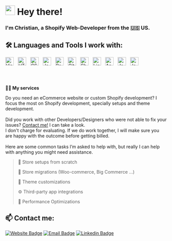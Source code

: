 # <img src="https://user-images.githubusercontent.com/42378118/110234147-e3259600-7f4e-11eb-95be-0c4047144dea.gif" width="30"> Hey there!<br>

### I'm Christian, a Shopify Web-Developer from the 🇺🇸 US.


## 🛠️ Languages and Tools I work with:

<div style="display:flex;align-items:center">

<img align="left" alt="Visual Studio Code" width="26px" src="https://cdn.jsdelivr.net/gh/devicons/devicon/icons/vscode/vscode-original.svg" style="padding-right:10px;" />
<img align="left" alt="HTML5" width="26px" src="https://cdn.jsdelivr.net/gh/devicons/devicon/icons/html5/html5-original.svg" style="padding-right:10px;" />
<img align="left" alt="CSS3" width="26px" src="https://cdn.jsdelivr.net/gh/devicons/devicon/icons/css3/css3-original.svg" style="padding-right:10px;" />
<img align="left" alt="JavaScript" width="26px" src="https://cdn.jsdelivr.net/gh/devicons/devicon/icons/javascript/javascript-original.svg" style="padding-right:10px;" />
<img align="left" alt="React" width="26px" src="https://cdn.jsdelivr.net/gh/devicons/devicon/icons/react/react-original.svg" style="padding-right:10px;" />
<img align="left" alt="Git" width="26px" src="https://cdn.jsdelivr.net/gh/devicons/devicon/icons/git/git-original.svg" style="padding-right:10px;" />
<img align="left" alt="Shopify" width="26px" src="https://cdn.worldvectorlogo.com/logos/shopify.svg" style="padding-right:10px;" />
<img align="left" alt="Liquid" width="26px" src="https://d33wubrfki0l68.cloudfront.net/0880593e17581e11a586815f8e151514a5e6cc42/e7bfe/dist/img/icon11.svg"
style="padding-right:10px;" />
<img align="left" alt="Appium" width="26px" src="https://pics.freeicons.io/uploads/icons/png/2832550721536125460-512.png" style="padding-right:10px;" />
<img align="left" alt="Java" width="26px" src="https://cdn-icons-png.flaticon.com/512/226/226777.png" style="padding-right:10px;" />
<img align="left" alt="Java" width="26px" src="https://s3.dualstack.us-east-2.amazonaws.com/pythondotorg-assets/media/community/logos/python-logo-only.png" style="padding-right:10px;" />
</div>

<br /><br />

**👨‍💻 My services** 

Do you need an eCommerce website or custom Shopify development?
I focus the most on Shopify development, specially setups and theme development.<br /><br />
Did you work with other Developers/Designers who were not able to fix your issues? [Contact me!](mailto:batach.christian@gmail.com) I can take a look.<br /> I don't charge for evaluating. If we do work together, I will make sure you are happy with the outcome before getting billed.<br /><br />
Here are some common tasks I’m asked to help with, but really I can help with anything you might need assistance.

> 🏪 Store setups from scratch
 > 
> 🧭 Store migrations (Woo-commerce, Big Commerce ...)
 > 
> 🎨 Theme customizations
 > 
> ⚙️ Third-party app integrations
 > 
> 🚀 Performance Optimizations
 > 


## 📫 Contact me:
[![Website Badge](https://img.shields.io/badge/-website-red?style=flat-square&logo=appveyor&logoColor=white&link=https://www.christianbatach.com)](https://www.christianbatach.com)
[![Email Badge](https://img.shields.io/badge/-mail@gmail.com-c14438?style=flat-square&logo=gmail&logoColor=white&link=mailto:batach.christian@gmail.com)](mailto:batach.christian@gmail.com) 
[![Linkedin Badge](https://img.shields.io/badge/-mylinkedin-blue?style=flat-square&logo=Linkedin&logoColor=white&link=https://www.linkedin.com/)](https://www.linkedin.com/in/christian-batach/) 

